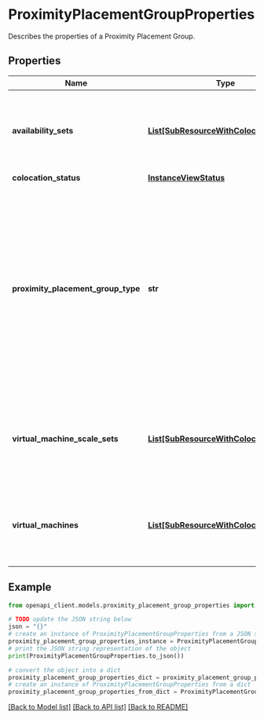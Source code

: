 # ProximityPlacementGroupProperties

Describes the properties of a Proximity Placement Group.

## Properties

Name | Type | Description | Notes
------------ | ------------- | ------------- | -------------
**availability_sets** | [**List[SubResourceWithColocationStatus]**](SubResourceWithColocationStatus.md) | A list of references to all availability sets in the proximity placement group. | [optional] [readonly] 
**colocation_status** | [**InstanceViewStatus**](InstanceViewStatus.md) |  | [optional] 
**proximity_placement_group_type** | **str** | Specifies the type of the proximity placement group. &lt;br&gt;&lt;br&gt; Possible values are: &lt;br&gt;&lt;br&gt; **Standard** : Co-locate resources within an Azure region or Availability Zone. &lt;br&gt;&lt;br&gt; **Ultra** : For future use. | [optional] 
**virtual_machine_scale_sets** | [**List[SubResourceWithColocationStatus]**](SubResourceWithColocationStatus.md) | A list of references to all virtual machine scale sets in the proximity placement group. | [optional] [readonly] 
**virtual_machines** | [**List[SubResourceWithColocationStatus]**](SubResourceWithColocationStatus.md) | A list of references to all virtual machines in the proximity placement group. | [optional] [readonly] 

## Example

```python
from openapi_client.models.proximity_placement_group_properties import ProximityPlacementGroupProperties

# TODO update the JSON string below
json = "{}"
# create an instance of ProximityPlacementGroupProperties from a JSON string
proximity_placement_group_properties_instance = ProximityPlacementGroupProperties.from_json(json)
# print the JSON string representation of the object
print(ProximityPlacementGroupProperties.to_json())

# convert the object into a dict
proximity_placement_group_properties_dict = proximity_placement_group_properties_instance.to_dict()
# create an instance of ProximityPlacementGroupProperties from a dict
proximity_placement_group_properties_from_dict = ProximityPlacementGroupProperties.from_dict(proximity_placement_group_properties_dict)
```
[[Back to Model list]](../README.md#documentation-for-models) [[Back to API list]](../README.md#documentation-for-api-endpoints) [[Back to README]](../README.md)


